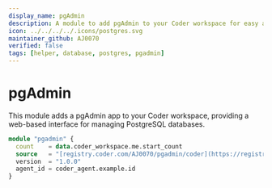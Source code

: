 ```yaml
---
display_name: pgAdmin
description: A module to add pgAdmin to your Coder workspace for easy access to PostgreSQL databases.
icon: ../../../../.icons/postgres.svg
maintainer_github: AJ0070
verified: false
tags: [helper, database, postgres, pgadmin]
---
```


# pgAdmin

This module adds a pgAdmin app to your Coder workspace, providing a web-based interface for managing PostgreSQL databases.

```tf
module "pgadmin" {
  count    = data.coder_workspace.me.start_count
  source   = "[registry.coder.com/AJ0070/pgadmin/coder](https://registry.coder.com/AJ0070/pgadmin/coder)"
  version  = "1.0.0"
  agent_id = coder_agent.example.id
}
```
